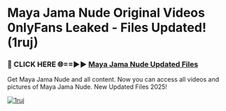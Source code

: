 # Maya Jama Nude Original Videos 0nlyFans Leaked - Files Updated! (1ruj)

<h3>🔴 CLICK HERE 🌐==►► <a href="https://tinyurl.com/4mcuefdz" rel="nofollow">Maya Jama Nude Updated Files</a></h3>

Get Maya Jama Nude and all content. Now you can access all videos and pictures of Maya Jama Nude. New Updated Files 2025!

[![1ruj](https://i.imgur.com/StAQSOY.gif)](https://tinyurl.com/4mcuefdz)
